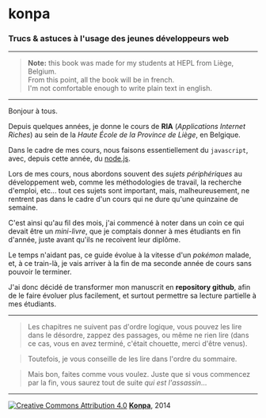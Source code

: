 # konpa

### Trucs &amp; astuces à l'usage des jeunes développeurs web

* * *

> **Note:** this book was made for my students at HEPL from Liège, Belgium.  
> From this point, all the book will be in french.  
> I'm not comfortable enough to write plain text in english.

* * *

Bonjour à tous.

Depuis quelques années, je donne le cours de **RIA** (*Applications Internet Riches*) au sein de la *Haute École de la Province de Liège*, en Belgique.

Dans le cadre de mes cours, nous faisons essentiellement du `javascript`, avec, depuis cette année, du [node.js](http://github.com/leny/ecto).

Lors de mes cours, nous abordons souvent des *sujets périphériques* au développement web, comme les méthodologies de travail, la recherche d'emploi, etc... tout ces sujets sont important, mais, malheureusement, ne rentrent pas dans le cadre d'un cours qui ne dure qu'une quinzaine de semaine.

C'est ainsi qu'au fil des mois, j'ai commencé à noter dans un coin ce qui devait être un *mini-livre*, que je comptais donner à mes étudiants en fin d'année, juste avant qu'ils ne recoivent leur diplôme.

Le temps n'aidant pas, ce guide évolue à la vitesse d'un *pokémon* malade, et, à ce train-là, je vais arriver à la fin de ma seconde année de cours sans pouvoir le terminer.

J'ai donc décidé de transformer mon manuscrit en **repository github**, afin de le faire évoluer plus facilement, et surtout permettre sa lecture partielle à mes étudiants.

* * *

> Les chapitres ne suivent pas d'ordre logique, vous pouvez les lire dans le désordre, zappez des passages, ou même ne rien lire (dans ce cas, vous en avez terminé, c'était chouette, merci d'être venus).

> Toutefois, je vous conseille de les lire dans l'ordre du sommaire.

> Mais bon, faites comme vous voulez. Juste que si vous commencez par la fin, vous saurez tout de suite *qui est l'assassin*...

* * *

[![Creative Commons Attribution 4.0](http://mirrors.creativecommons.org/presskit/buttons/80x15/svg/by.svg)](http://creativecommons.org/licenses/by/4.0/) [**Konpa**](https://github.com/leny/konpa), 2014


